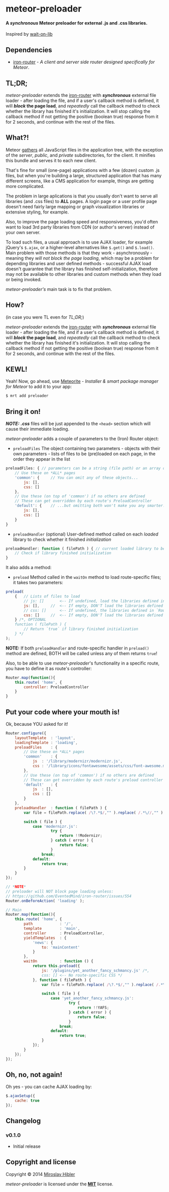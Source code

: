 # meteor-preloader

#### A _synchronous_ Meteor preloader for external .js and .css libraries.

Inspired by [wait-on-lib](https://github.com/DerMambo/wait-on-lib)


## Dependencies

 * [iron-router](https://github.com/EventedMind/iron-router) - _A client and server side router designed specifically for Meteor_.


## TL;DR;

_meteor-preloader_ extends the [iron-router](https://github.com/EventedMind/iron-router) with _**synchronous**_ external file loader - after loading the file, and if a user's callback method is defined, it will **_block_ the page load**, and _repeatedly_ call the callback method to check whether the library has finished it's initialization. It will stop calling the callback method if not getting the positive (boolean true) response from it for 2 seconds, and continue with the rest of the files.


## What?!

Meteor [gathers](http://docs.meteor.com/#structuringyourapp) all JavaScript files in the application tree, with the exception of the _server_, _public_, and _private_ subdirectories, for the client. It minifies this bundle and serves it to each new client.

That's fine for small (one-page) applications with a few (dozen) custom .js files, but when you're building a large, structured application that has many different screens, like a CMS application for example, things are getting more complicated.

The problem in large aplications is that you usually don't want to serve all libraries (and .css files) to **ALL** pages. A login page or a user profile page doesn't need fairly large mapping or graph visualization libraries or extensive styling, for example.

Also, to improve the page loading speed and responsiveness, you'd often want to load 3rd party libraries from CDN (or author's server) instead of your own server.

To load such files, a usual approach is to use AJAX loader, for example jQuery's `$.ajax`, or a higher-level alternatives like `$.get()` and `$.load()`. Main problem with those methods is that they work - asynchronously - meaning they _will not block the page loading_, which may be a problem for depending libraries and user defined methods - successful AJAX load doesn't guarantee that the library has finished self-initialization, therefore may not be available to other libraries and custom methods when they load or being invoked.

_meteor-preloader's_ main task is to fix that problem.


## How?
(in case you were TL even for _TL;DR;_)

_meteor-preloader_ extends the [iron-router](https://github.com/EventedMind/iron-router) with _**synchronous**_ external file loader - after loading the file, and if a user's callback method is defined, it will **_block_ the page load**, and _repeatedly_ call the callback method to check whether the library has finished it's initialization. It will stop calling the callback method if not getting the positive (boolean true) response from it for 2 seconds, and continue with the rest of the files.


## KEWL!

Yeah! Now, go ahead, use [Meteorite](https://github.com/oortcloud/meteorite) - _Installer & smart package manager for Meteor_ to add it to your app:

```sh
$ mrt add preloader
```


## Bring it on!

_**NOTE:** **.css**_ files will be just appended to the `<head>` section which will cause their immediate loading.

_meteor-preloader_ adds a couple of parameters to the (Iron) Router object:
 * `preloadFiles` The object containing two parameters - objects with their own parameters - lists of files to be (pre)loaded on each page, in the order they appear in the list

```javascript
preloadFiles: {	// parameters can be a string (file path) or an array of strings
	// Use these on *ALL* pages
	'common': {		// You can omit any of these objects...
		js: [],
		css: []
	},
	// Use these (on top of 'common') if no others are defined
	// These can get overridden by each route's PreloadController
	'default': {	// ...but omitting both won't make you any smarter.
		js: [],
		css: []
	}
}
```

 * `preloadHandler` (optional) User-defined method called on each _loaded_ library to check whether it finished _initialization_

```javascript
preloadHandler: function ( filePath ) {	// current loaded library to be checked
	// Check if library finished initialization
}
```

It also adds a method:

 * `preload` Method called in the `waitOn` method to load route-specific files; it takes two parameters:

```javascript
preload(
	{	// Lists of files to load
		// js: []		<-- If undefined, load the libraries defined in `Router.preloadFiles.default.js`
		js: [],		//	<-- If empty, DON'T load the libraries defined in `Router.preloadFiles.default.js`
		// css: []		<-- If undefined, the libraries defined in `Router.preloadFiles.default.css`
		css: []		//	<-- If empty, DON'T load the libraries defined in `Router.preloadFiles.default.css`
	} /*, OPTIONAL
	function ( filePath ) {
		// Return `true` if library finished initialization
	} */
);
```

**NOTE:** If both `preloadHandler` and route-specific handler in `preload()` method are defined, BOTH will be called unless any of them returns `true`!

Also, to be able to use _meteor-preloader_'s functionality in a specific route, you have to define it as route's controller:

```javascript
Router.map(function(){
	this.route( 'home', {
		controller: PreloadController
	}
}
```


## Put your code where your mouth is!

Ok, because YOU asked for it!

```javascript
Router.configure({
	layoutTemplate	: 'layout',
	loadingTemplate	: 'loading',
	preloadFiles	: {
		// Use these on *ALL* pages
		'common'	: {
			js	: '/library/modernizr/modernizr.js',
			css	: '/library/icons/fontawesome/assets/css/font-awesome.min.css'
		},
		// Use these (on top of 'common') if no others are defined
		// These can get overridden by each route's preload controller
		'default'	: {
			js	: [],
			css	: []
		}
	},
	preloadHandler	: function ( filePath ) {
		var file = filePath.replace( /\?.*$/,"" ).replace( /.*\//,"" );

		switch ( file ) {
			case 'modernizr.js':
					try {
						return !!Modernizr;
					} catch ( error ) {
						return false;
					}
				break;
			default:
				return true;
		}
	}
});

// *NOTE*
// preloader will NOT block page loading unless:
// https://github.com/EventedMind/iron-router/issues/554
Router.onBeforeAction( 'loading' );

// Main
Router.map(function(){
	this.route( 'home', {
		path			: '/',
		template		: 'main',
		controller		: PreloadController,
		yieldTemplates	: {
			'news': {
				to: 'mainContent'
			}
		},
		waitOn			: function () {
			return this.preload({
				js: '/plugins/yet_another_fancy_schmancy.js' /*,
				css: []	<-- No route-specific CSS */
			}, function ( filePath ) {
				var file = filePath.replace( /\?.*$/,"" ).replace( /.*\//,"" );

				switch ( file ) {
					case 'yet_another_fancy_schmancy.js':
							try {
								return !!YAFS;
							} catch ( error ) {
								return false;
							}
						break;
					default:
						return true;
				}
			});
		}
	});
});
```


## Oh, no, not again!

Oh yes - you can cache AJAX loading by:
```javascript
$.ajaxSetup({
	cache: true
});
```

## Changelog

### v0.1.0
 * Initial release

## Copyright and license

Copyright © 2014 [Miroslav Hibler](http://miro.hibler.me)

_meteor-preloader_ is licensed under the [**MIT**](http://miro.mit-license.org) license.
